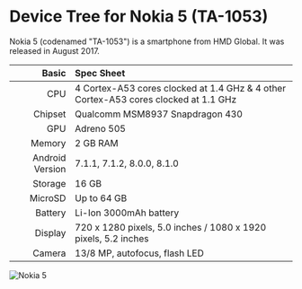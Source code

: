 Device Tree for Nokia 5 (TA-1053)
==============================================

Nokia 5 (codenamed "TA-1053") is a smartphone from HMD Global.
It was released in August 2017.

Basic   | Spec Sheet
-------:|:-------------------------
CPU     | 4 Cortex-A53 cores clocked at 1.4 GHz & 4 other Cortex-A53 cores clocked at 1.1 GHz
Chipset | Qualcomm MSM8937 Snapdragon 430
GPU     | Adreno 505
Memory  | 2 GB RAM
Android Version | 7.1.1, 7.1.2, 8.0.0, 8.1.0
Storage | 16 GB
MicroSD | Up to 64 GB
Battery | Li-Ion 3000mAh battery
Display | 720 x 1280 pixels, 5.0 inches / 1080 x 1920 pixels, 5.2 inches
Camera  | 13/8 MP, autofocus, flash LED


![Nokia 5](https://s.4pda.to/joSjZgrIFtz1g7rXoYe0ANjbwCoN3gevU06LB5PAkz2fyo8f6HvC.jpg?_=0 "Nokia 5")
